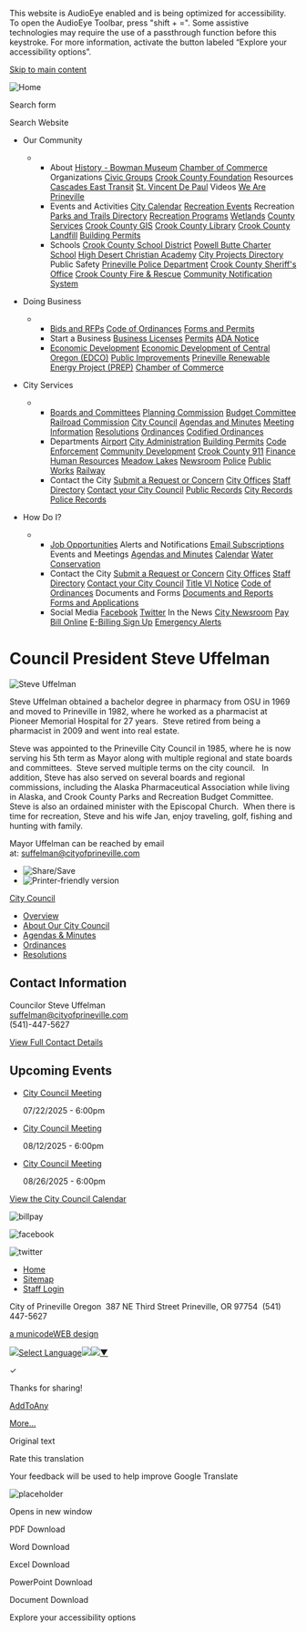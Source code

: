 This website is AudioEye enabled and is being optimized for accessibility. To open the AudioEye Toolbar, press "shift + =". Some assistive technologies may require the use of a passthrough function before this keystroke. For more information, activate the button labeled “Explore your accessibility options”.

[Skip to main content](https://www.cityofprineville.com/citycouncil/page/council-president-steve-uffelman/)

![Home](https://www.cityofprineville.com/sites/all/themes/aha_compass/logo.png)

Search form

Search Website

- Our Community
  
  - - About [History - Bowman Museum](https://crookcountyhistorycenter.org) [Chamber of Commerce](https://www.prinevillechamber.com) Organizations [Civic Groups](https://www.cityofprineville.com/citycouncil/page/civic-groups) [Crook County Foundation](https://crookcountyfoundation.org) Resources [Cascades East Transit](https://www.cascadeseasttransit.com) [St. Vincent De Paul](https://www.svdpusa.org) Videos [We Are Prineville](https://www.youtube.com/watch?v=0hHupCyj_3c)
    - Events and Activities [City Calendar](https://www.cityofprineville.com/calendar) [Recreation Events](https://www.cityofprineville.com/calendar) Recreation [Parks and Trails Directory](https://www.cityofprineville.com/parksites) [Recreation Programs](https://www.ccprd.org) [Wetlands](https://www.cityofprineville.com/wetlands) [County Services](https://co.crook.or.us) [Crook County GIS](https://gis.co.crook.or.us) [Crook County Library](https://www.crooklib.org) [Crook County Landfill](https://co.crook.or.us/Departments/Landfill2/LandfillHome/tabid/2032/Default.aspx) [Building Permits](https://co.crook.or.us/Departments/CommunityDevelopment/BuildingHome/ApplicationsPermits/tabid/2134/Default.aspx)
    - Schools [Crook County School District](https://crookcounty.k12.or.us) [Powell Butte Charter School](https://www.powellbuttecharterschool.org) [High Desert Christian Academy](https://hdchristianacademy.com) [City Projects Directory](https://www.cityofprineville.com/projects) Public Safety [Prineville Police Department](https://www.cityofprineville.com/police) [Crook County Sheriff's Office](https://sheriff.co.crook.or.us) [Crook County Fire &amp; Rescue](https://crookcountyfireandrescue.com) [Community Notification System](https://www.alertcrookcounty.org)
- Doing Business
  
  - - [Bids and RFPs](https://login.onlineplanservice.com/SP/projects.aspx?type=publicworks&id=9) [Code of Ordinances](https://www.codepublishing.com/OR/Prineville) [Forms and Permits](https://www.cityofprineville.com/forms)
    - Start a Business [Business Licenses](https://www.cityofprineville.com/cityadministration/page/business-licenses) [Permits](https://www.cityofprineville.com/cityadministration/page/permits) [ADA Notice](https://cityofprineville.com/cityadministration/page/americans-disabilities-act-ada-notice)
    - [Economic Development](https://www.cityofprineville.com/cd/page/economic-development-central-oregon) [Economic Development of Central Oregon (EDCO)](https://edcoinfo.com) [Public Improvements](https://www.cityofprineville.com/projects) [Prineville Renewable Energy Project (PREP)](https://www.cityofprineville.com/citycouncil/page/council-president-steve-uffelman/cityadministration/page/prep-prineville-renewable-energy-project) [Chamber of Commerce](https://www.prinevillechamber.com)
- City Services
  
  - - [Boards and Committees](https://www.cityofprineville.com/bc) [Planning Commission](https://www.cityofprineville.com/pc/page/planning-commission) [Budget Committee](https://www.cityofprineville.com/bc/page/budget-committee) [Railroad Commission](https://www.cityofprineville.com/railroadcommission) [City Council](https://www.cityofprineville.com/citycouncil) [Agendas and Minutes](https://www.cityofprineville.com/meetings) [Meeting Information](https://www.cityofprineville.com/meetings) [Resolutions](https://www.cityofprineville.com/resolutions) [Ordinances](https://www.cityofprineville.com/ordinances) [Codified Ordinances](https://www.codepublishing.com/OR/Prineville)
    - Departments [Airport](https://flyprineville.com) [City Administration](https://www.cityofprineville.com/cityadministration) [Building Permits](https://co.crook.or.us/Departments/CommunityDevelopment/BuildingHome/ApplicationsPermits/tabid/2134/Default.aspx) [Code Enforcement](https://www.cityofprineville.com/ce) [Community Development](https://www.cityofprineville.com/cd) [Crook County 911](https://www.cityofprineville.com/crookcounty911) [Finance](https://www.cityofprineville.com/finance) [Human Resources](https://www.cityofprineville.com/hr) [Meadow Lakes](https://www.meadowlakesgc.com) [Newsroom](https://www.cityofprineville.com/newsroom) [Police](https://www.cityofprineville.com/police) [Public Works](https://www.cityofprineville.com/publicworks) [Railway](https://www.cityofprineville.com/railway)
    - Contact the City [Submit a Request or Concern](https://www.cityofprineville.com/contact) [City Offices](https://www.cityofprineville.com/cityadministration/page/city-offices) [Staff Directory](https://www.cityofprineville.com/directory) [Contact your City Council](https://www.cityofprineville.com/citycouncil/page/about-our-city-council) [Public Records](https://www.cityofprineville.com/cityadministration/page/public-records) [City Records](https://www.cityofprineville.com/cityadministration/page/public-records) [Police Records](https://www.cityofprineville.com/police/page/records-property)
- How Do I?
  
  - - [Job Opportunities](https://www.governmentjobs.com/careers/cityofprineville) Alerts and Notifications [Email Subscriptions](https://www.cityofprineville.com/subscribe) Events and Meetings [Agendas and Minutes](https://www.cityofprineville.com/meetings) [Calendar](https://www.cityofprineville.com/calendar) [Water Conservation](https://www.cityofprineville.com/publicworks/page/water-conservation)
    - Contact the City [Submit a Request or Concern](https://www.cityofprineville.com/contact) [City Offices](https://www.cityofprineville.com/cityadministration/page/city-offices) [Staff Directory](https://www.cityofprineville.com/directory) [Contact your City Council](https://www.cityofprineville.com/citycouncil/page/about-our-city-council) [Title VI Notice](https://www.cityofprineville.com/cityadministration/page/title-vi-plan) [Code of Ordinances](https://www.codepublishing.com/OR/Prineville) Documents and Forms [Documents and Reports](https://www.cityofprineville.com/documents) [Forms and Applications](https://www.cityofprineville.com/forms)
    - Social Media [Facebook](https://www.facebook.com) [Twitter](https://twitter.com) In the News [City Newsroom](https://www.cityofprineville.com/newsroom) [Pay Bill Online](https://www.municipalonlinepayments.com/prinevilleor) [E-Billing Sign Up](https://cityofprineville.com/finance/webform/e-billing-sign) [Emergency Alerts](https://www.alertcrookcounty.org)

# Council President Steve Uffelman

![Steve Uffelman](https://www.cityofprineville.com/sites/default/files/styles/full_node_primary/public/imageattachments/citycouncil/page/2684/steve_-_flags.jpg?itok=1h0DLenN)

Steve Uffelman obtained a bachelor degree in pharmacy from OSU in 1969 and moved to Prineville in 1982, where he worked as a pharmacist at Pioneer Memorial Hospital for 27 years.  Steve retired from being a pharmacist in 2009 and went into real estate. 

Steve was appointed to the Prineville City Council in 1985, where he is now serving his 5th term as Mayor along with multiple regional and state boards and committees.  Steve served multiple terms on the city council.   In addition, Steve has also served on several boards and regional commissions, including the Alaska Pharmaceutical Association while living in Alaska, and Crook County Parks and Recreation Budget Committee.  Steve is also an ordained minister with the Episcopal Church.  When there is time for recreation, Steve and his wife Jan, enjoy traveling, golf, fishing and hunting with family.

Mayor Uffelman can be reached by email at: [suffelman@cityofprineville.com](mailto:suffelman@cityofprineville.com)

- ![Share/Save](https://www.cityofprineville.com/sites/all/modules/addtoany/images/share_save_171_16.png)
- ![Printer-friendly version](https://www.cityofprineville.com/sites/all/modules/print/icons/print_icon.png)

[City Council](https://www.cityofprineville.com/citycouncil)

- [Overview](https://www.cityofprineville.com/citycouncil)
- [About Our City Council](https://www.cityofprineville.com/citycouncil/page/about-our-city-council)
- [Agendas &amp; Minutes](https://www.cityofprineville.com/meetings?field_microsite_tid_1=27)
- [Ordinances](https://www.cityofprineville.com/ordinances)
- [Resolutions](https://www.cityofprineville.com/resolutions)

## Contact Information

Councilor Steve Uffelman  
[suffelman@cityofprineville.com](mailto:suffelman@cityofprineville.com)  
(541)-447-5627

[View Full Contact Details](https://www.cityofprineville.com/citycouncil/custom-contact-page/contact-councilor-steve-uffelman)

## Upcoming Events

- [City Council Meeting](https://www.cityofprineville.com/citycouncil/page/city-council-meeting-380)
  
  07/22/2025 - 6:00pm
- [City Council Meeting](https://www.cityofprineville.com/citycouncil/page/city-council-meeting-370)
  
  08/12/2025 - 6:00pm
- [City Council Meeting](https://www.cityofprineville.com/citycouncil/page/city-council-meeting-380)
  
  08/26/2025 - 6:00pm

[View the City Council Calendar](https://www.cityofprineville.com/calendar?field_microsite_tid_1=27)

![billpay](https://www.cityofprineville.com/sites/all/themes/aha_compass/images/social-icons/billpay.png)

![facebook](https://www.cityofprineville.com/sites/all/themes/aha_compass/images/social-icons/facebook.png)

![twitter](https://www.cityofprineville.com/sites/all/themes/aha_compass/images/social-icons/twitter.png)

- [Home](https://www.cityofprineville.com)
- [Sitemap](https://www.cityofprineville.com/sitemap)
- [Staff Login](https://www.cityofprineville.com/user/login?current=node%2F2684)

City of Prineville Oregon  387 NE Third Street Prineville, OR 97754  (541) 447-5627

[a municodeWEB design](https://www.ahaconsulting.com)

![](https://www.google.com/images/cleardot.gif)[Select Language![](https://www.google.com/images/cleardot.gif)​![](https://www.google.com/images/cleardot.gif)▼](https://www.cityofprineville.com/citycouncil/page/council-president-steve-uffelman)

✓

Thanks for sharing!

[AddToAny](https://www.addtoany.com "Share Buttons")

[More…](https://www.cityofprineville.com/citycouncil/page/council-president-steve-uffelman/ "Show all")

Original text

Rate this translation

Your feedback will be used to help improve Google Translate

![placeholder](https://www.cityofprineville.com/sites/all/themes/aha_compass/logo.png)

Opens in new window

PDF Download

Word Download

Excel Download

PowerPoint Download

Document Download

Explore your accessibility options